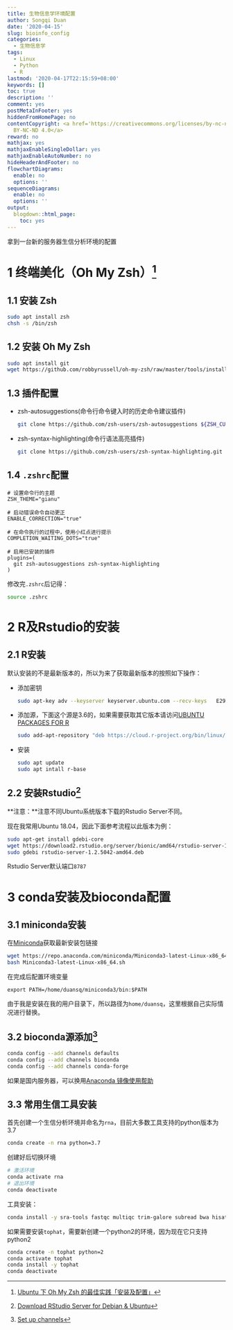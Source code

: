 ```yaml
---
title: 生物信息学环境配置
author: Songqi Duan
date: '2020-04-15'
slug: bioinfo_config
categories:
  - 生物信息学
tags:
  - Linux
  - Python
  - R
lastmod: '2020-04-17T22:15:59+08:00'
keywords: []
toc: true
description: ''
comment: yes
postMetaInFooter: yes
hiddenFromHomePage: no
contentCopyright: <a href='https://creativecommons.org/licenses/by-nc-nd/4.0/'>CC
  BY-NC-ND 4.0</a>
reward: no
mathjax: yes
mathjaxEnableSingleDollar: yes
mathjaxEnableAutoNumber: no
hideHeaderAndFooter: no
flowchartDiagrams:
  enable: no
  options: ''
sequenceDiagrams:
  enable: no
  options: ''
output:
  blogdown::html_page:
    toc: yes
---
```

拿到一台新的服务器生信分析环境的配置

# 1 终端美化（Oh My Zsh）[^1]

## 1.1 安装 Zsh

```bash
sudo apt install zsh
chsh -s /bin/zsh
```

## 1.2 安装 Oh My Zsh

```bash
sudo apt install git
wget https://github.com/robbyrussell/oh-my-zsh/raw/master/tools/install.sh -O - | sh
```

## 1.3 插件配置

- zsh-autosuggestions(命令行命令键入时的历史命令建议插件)
  ```bash
  git clone https://github.com/zsh-users/zsh-autosuggestions ${ZSH_CUSTOM:-~/.oh-my-zsh/custom}/plugins/zsh-autosuggestions
  ```

- zsh-syntax-highlighting(命令行语法高亮插件)
  ```bash
  git clone https://github.com/zsh-users/zsh-syntax-highlighting.git ${ZSH_CUSTOM:-~/.oh-my-zsh/custom}/plugins/zsh-syntax-highlighting
  ```

## 1.4 `.zshrc`配置

```vim
# 设置命令行的主题
ZSH_THEME="gianu"

# 启动错误命令自动更正
ENABLE_CORRECTION="true"

# 在命令执行的过程中，使用小红点进行提示
COMPLETION_WAITING_DOTS="true"

# 启用已安装的插件
plugins=(
  git zsh-autosuggestions zsh-syntax-highlighting
)
```
修改完`.zshrc`后记得：
```bash
source .zshrc
```
# 2 R及Rstudio的安装

## 2.1 R安装

默认安装的不是最新版本的，所以为来了获取最新版本的按照如下操作：

- 添加密钥
  ```bash
  sudo apt-key adv --keyserver keyserver.ubuntu.com --recv-keys   E298A3A825C0D65DFD57CBB651716619E084DAB9
  ```
  
- 添加源，下面这个源是3.6的，如果需要获取其它版本请访问[UBUNTU PACKAGES FOR R](https://cran.r-project.org/bin/linux/ubuntu/README.html)
  ```bash
  sudo add-apt-repository "deb https://cloud.r-project.org/bin/linux/ubuntu $(lsb_release -cs)-cran35/"
  ```
  
- 安装
  ```bash
  sudo apt update
  sudo apt intall r-base
  ```

## 2.2 安装Rstudio[^2]

**注意：**注意不同Ubuntu系统版本下载的Rstudio Server不同。

现在我常用Ubuntu 18.04，因此下面参考流程以此版本为例：

```bash
sudo apt-get install gdebi-core
wget https://download2.rstudio.org/server/bionic/amd64/rstudio-server-1.2.5042-amd64.deb
sudo gdebi rstudio-server-1.2.5042-amd64.deb
```

Rstudio Server默认端口`8787`

# 3 conda安装及bioconda配置

## 3.1 miniconda安装

在[Miniconda](https://docs.conda.io/en/latest/miniconda.html)获取最新安装包链接

```bash
wget https://repo.anaconda.com/miniconda/Miniconda3-latest-Linux-x86_64.sh
bash Miniconda3-latest-Linux-x86_64.sh
```

在完成后配置环境变量

```vim
export PATH=/home/duansq/miniconda3/bin:$PATH
```
由于我是安装在我的用户目录下，所以路径为`home/duansq`，这里根据自己实际情况进行替换。

## 3.2 bioconda源添加[^3]

```bash
conda config --add channels defaults
conda config --add channels bioconda
conda config --add channels conda-forge
```

如果是国内服务器，可以换用[Anaconda 镜像使用帮助](https://mirror.tuna.tsinghua.edu.cn/help/anaconda/)

## 3.3 常用生信工具安装

首先创建一个生信分析环境并命名为`rna`，目前大多数工具支持的python版本为3.7

```bash
conda create -n rna python=3.7
```

创建好后切换环境

```bash
# 激活环境
conda activate rna
# 退出环境
conda deactivate
```

工具安装：

```bash
conda install -y sra-tools fastqc multiqc trim-galore subread bwa hisat2 bowtie2 star samtools htseq 
```
如果需要安装`tophat`，需要新创建一个python2的环境，因为现在它只支持python2

```bash
conda create -n tophat python=2
conda activate tophat
conda install -y tophat
conda deactivate
```

[^1]: [Ubuntu 下 Oh My Zsh 的最佳实践「安装及配置」](https://segmentfault.com/a/1190000015283092)
[^2]: [Download RStudio Server for Debian & Ubuntu](https://rstudio.com/products/rstudio/download-server/debian-ubuntu/)
[^3]: [Set up channels](https://bioconda.github.io/user/install.html)
